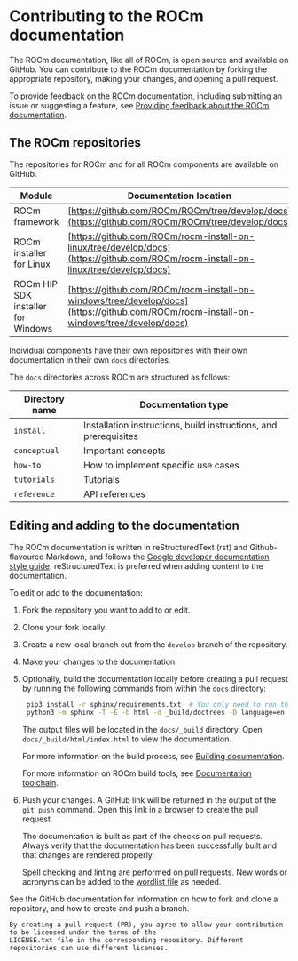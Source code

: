<head>
  <meta charset="UTF-8">
  <meta name="description" content="Contributing to ROCm">
  <meta name="keywords" content="ROCm, contributing, contribute, maintainer, contributor">
</head>

# Contributing to the ROCm documentation

The ROCm documentation, like all of ROCm, is open source and available on GitHub. You can contribute to the ROCm documentation by forking the appropriate repository, making your changes, and opening a pull request.

To provide feedback on the ROCm documentation, including submitting an issue or suggesting a feature, see [Providing feedback about the ROCm documentation](./feedback.md).

## The ROCm repositories

The repositories for ROCm and for all ROCm components are available on GitHub.

| Module | Documentation location |
| --- | --- |
| ROCm framework | [https://github.com/ROCm/ROCm/tree/develop/docs](https://github.com/ROCm/ROCm/tree/develop/docs) |
| ROCm installer for Linux | [https://github.com/ROCm/rocm-install-on-linux/tree/develop/docs](https://github.com/ROCm/rocm-install-on-linux/tree/develop/docs) |
| ROCm HIP SDK installer for Windows |  [https://github.com/ROCm/rocm-install-on-windows/tree/develop/docs](https://github.com/ROCm/rocm-install-on-windows/tree/develop/docs) |

Individual components have their own repositories with their own documentation in their own `docs` directories.

The `docs` directories across ROCm are structured as follows:

| Directory name | Documentation type |
|-------|----------|
| `install` | Installation instructions, build instructions, and prerequisites |
| `conceptual` | Important concepts |
| `how-to` | How to implement specific use cases |
| `tutorials` | Tutorials |
| `reference` | API references |

## Editing and adding to the documentation

The ROCm documentation is written in reStructuredText (rst) and Github-flavoured Markdown, and follows the [Google developer documentation style guide](https://developers.google.com/style/highlights). reStructuredText is preferred when adding content to the documentation.

To edit or add to the documentation:

1. Fork the repository you want to add to or edit.
2. Clone your fork locally.
3. Create a new local branch cut from the `develop` branch of the repository.
4. Make your changes to the documentation.

5. Optionally, build the documentation locally before creating a pull request by running the following commands from within the `docs` directory:

    ```bash
     pip3 install -r sphinx/requirements.txt  # You only need to run this command once
     python3 -m sphinx -T -E -b html -d _build/doctrees -D language=en . _build/html
     ```

    The output files will be located in the `docs/_build` directory. Open `docs/_build/html/index.html` to view the documentation.

    For more information on the build process, see [Building documentation](building.md).

    For more information on ROCm build tools, see [Documentation toolchain](toolchain.md).
6. Push your changes. A GitHub link will be returned in the output of the `git push` command. Open this link in a browser to create the pull request.

    The documentation is built as part of the checks on pull requests. Always verify that the documentation has been successfully built and that changes are rendered properly.

    Spell checking and linting are performed on pull requests. New words or acronyms can be added to the [wordlist file](https://github.com/ROCm/rocm-docs-core/blob/develop/.wordlist.txt) as needed.

See the GitHub documentation for information on how to fork and clone a repository, and how to create and push a branch.

```{important}
By creating a pull request (PR), you agree to allow your contribution to be licensed under the terms of the
LICENSE.txt file in the corresponding repository. Different repositories can use different licenses.
```
